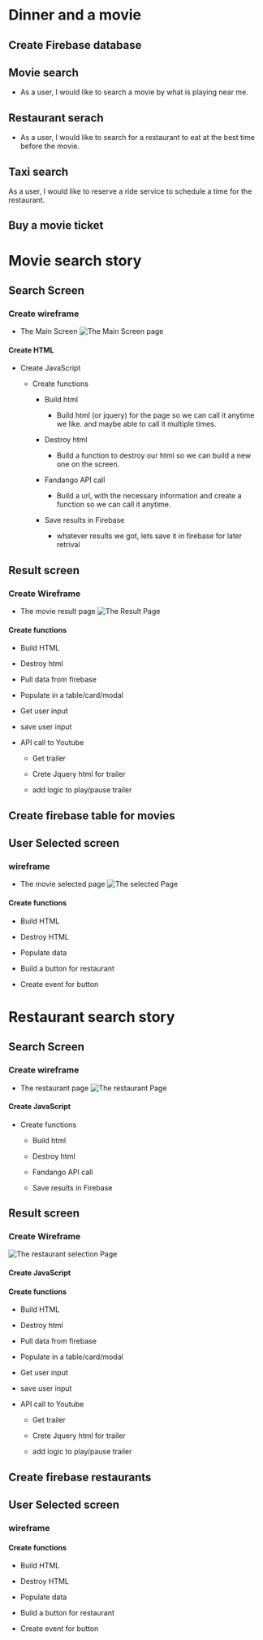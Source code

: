 # Dinner and a movie


## Create Firebase database

## Movie search
- As a user, I would like to search a movie by what is playing near me.
## Restaurant serach
- As a user, I would like to search for a restaurant to eat at the best time before the movie.
## Taxi search
As a user, I would like to reserve a ride service to schedule a time for the restaurant.
## Buy a movie ticket


# Movie search story


## Search Screen

### Create wireframe
- The Main Screen
![The Main Screen page](./assets/images/main.page.jpeg)

#### Create HTML

- Create JavaScript

	- Create functions

		- Build html
			- Build html (or jquery) for the page so we can call it anytime we like. and maybe able to call it multiple times.

		- Destroy html
			- Build a function to destroy our html so we can build a new one on the screen.

		- Fandango API call
			- Build a url, with the necessary information and create a function so we can call it anytime.

		- Save results in Firebase
			- whatever results we got, lets save it in firebase for later retrival

## Result screen

### Create Wireframe
- The movie result page
![The Result Page](./assets/images/movie.result.page.jpeg)

#### Create functions

- Build HTML

- Destroy html

- Pull data from firebase

- Populate in a table/card/modal

- Get user input

- save user input

- API call to Youtube

	- Get trailer

	- Crete Jquery html for trailer

	- add logic to play/pause trailer

## Create firebase table for movies

## User Selected screen

### wireframe
- The movie selected page
![The selected Page](./assets/images/movie.selected.jpeg)

#### Create functions

- Build HTML

- Destroy HTML

- Populate data

- Build a button for restaurant

- Create event for button


# Restaurant search story


## Search Screen

### Create wireframe
- The restaurant page
![The restaurant Page](./assets/images/Restaurant.category.choice.jpeg)
#### Create JavaScript

- Create functions

	- Build html

	- Destroy html

	- Fandango API call

	- Save results in Firebase

## Result screen

### Create Wireframe
![The restaurant selection Page](./assets/images/select.restaurant.page.jpeg)
#### Create JavaScript
#### Create functions

- Build HTML

- Destroy html

- Pull data from firebase

- Populate in a table/card/modal

- Get user input

- save user input

- API call to Youtube

	- Get trailer

	- Crete Jquery html for trailer

	- add logic to play/pause trailer

## Create firebase restaurants

## User Selected screen

### wireframe

#### Create functions

- Build HTML

- Destroy HTML

- Populate data

- Build a button for restaurant

- Create event for button

